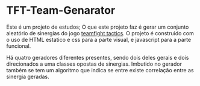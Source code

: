 # TFT-Team-Genarator
Este é um projeto de estudos;
O que este projeto faz é gerar um conjunto aleatório de sinergias do jogo [teamfight tactics](https://teamfighttactics.leagueoflegends.com/pt-br/).
O projeto é construido com o uso de HTML estatico e css para a parte visual, e javascript para a parte funcional.

Há quatro geradores diferentes presentes, sendo dois deles gerais e dois direcionados a uma classes opostas de sinergias.
Imbutido no gerador também se tem um algoritmo que indica se entre existe correlação entre as sinergia geradas.
